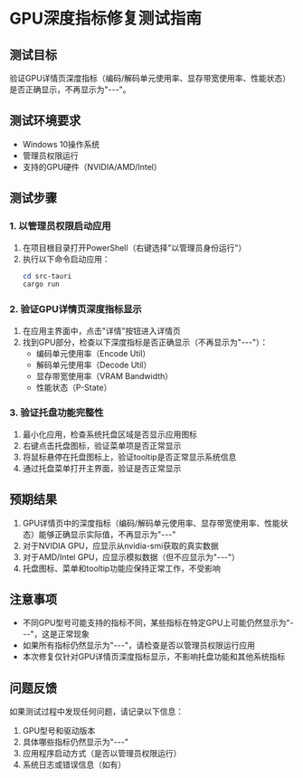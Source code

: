 # GPU深度指标修复测试指南

## 测试目标
验证GPU详情页深度指标（编码/解码单元使用率、显存带宽使用率、性能状态）是否正确显示，不再显示为"---"。

## 测试环境要求
- Windows 10操作系统
- 管理员权限运行
- 支持的GPU硬件（NVIDIA/AMD/Intel）

## 测试步骤

### 1. 以管理员权限启动应用
1. 在项目根目录打开PowerShell（右键选择"以管理员身份运行"）
2. 执行以下命令启动应用：
   ```powershell
   cd src-tauri
   cargo run
   ```

### 2. 验证GPU详情页深度指标显示
1. 在应用主界面中，点击"详情"按钮进入详情页
2. 找到GPU部分，检查以下深度指标是否正确显示（不再显示为"---"）：
   - 编码单元使用率（Encode Util）
   - 解码单元使用率（Decode Util）
   - 显存带宽使用率（VRAM Bandwidth）
   - 性能状态（P-State）

### 3. 验证托盘功能完整性
1. 最小化应用，检查系统托盘区域是否显示应用图标
2. 右键点击托盘图标，验证菜单项是否正常显示
3. 将鼠标悬停在托盘图标上，验证tooltip是否正常显示系统信息
4. 通过托盘菜单打开主界面，验证是否正常显示

## 预期结果
1. GPU详情页中的深度指标（编码/解码单元使用率、显存带宽使用率、性能状态）能够正确显示实际值，不再显示为"---"
2. 对于NVIDIA GPU，应显示从nvidia-smi获取的真实数据
3. 对于AMD/Intel GPU，应显示模拟数据（但不应显示为"---"）
4. 托盘图标、菜单和tooltip功能应保持正常工作，不受影响

## 注意事项
- 不同GPU型号可能支持的指标不同，某些指标在特定GPU上可能仍然显示为"---"，这是正常现象
- 如果所有指标仍然显示为"---"，请检查是否以管理员权限运行应用
- 本次修复仅针对GPU详情页深度指标显示，不影响托盘功能和其他系统指标

## 问题反馈
如果测试过程中发现任何问题，请记录以下信息：
1. GPU型号和驱动版本
2. 具体哪些指标仍然显示为"---"
3. 应用程序启动方式（是否以管理员权限运行）
4. 系统日志或错误信息（如有）
